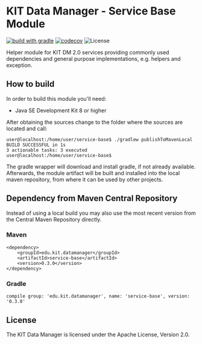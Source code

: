 # KIT Data Manager - Service Base Module

[![build with gradle](https://github.com/kit-data-manager/service-base/actions/workflows/gradle.yml/badge.svg)](https://github.com/kit-data-manager/service-base/actions/workflows/gradle.yml)
[![codecov](https://codecov.io/gh/kit-data-manager/service-base/branch/master/graph/badge.svg)](https://codecov.io/gh/kit-data-manager/service-base)
![License](https://img.shields.io/github/license/kit-data-manager/service-base.svg)

Helper module for KIT DM 2.0 services providing commonly used dependencies and general purpose implementations, e.g. helpers and exception.

## How to build

In order to build this module you'll need:

* Java SE Development Kit 8 or higher

After obtaining the sources change to the folder where the sources are located and call:

```
user@localhost:/home/user/service-base$ ./gradlew publishToMavenLocal
BUILD SUCCESSFUL in 1s
3 actionable tasks: 3 executed
user@localhost:/home/user/service-base$
```

The gradle wrapper will download and install gradle, if not already available. Afterwards, the module artifact
will be built and installed into the local maven repository, from where it can be used by other projects.

## Dependency from Maven Central Repository

Instead of using a local build you may also use the most recent version from the Central Maven Repository directly. 

### Maven

~~~~
<dependency>
    <groupId>edu.kit.datamanager</groupId>
    <artifactId>service-base</artifactId>
    <version>0.3.0</version>
</dependency>
~~~~

### Gradle

~~~~
compile group: 'edu.kit.datamanager', name: 'service-base', version: '0.3.0'
~~~~


## License

The KIT Data Manager is licensed under the Apache License, Version 2.0.